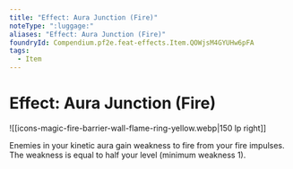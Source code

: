 ```yaml
---
title: "Effect: Aura Junction (Fire)"
noteType: ":luggage:"
aliases: "Effect: Aura Junction (Fire)"
foundryId: Compendium.pf2e.feat-effects.Item.QOWjsM4GYUHw6pFA
tags:
  - Item
---
```


# Effect: Aura Junction (Fire)
![[icons-magic-fire-barrier-wall-flame-ring-yellow.webp|150 lp right]]

Enemies in your kinetic aura gain weakness to fire from your fire impulses. The weakness is equal to half your level (minimum weakness 1).
